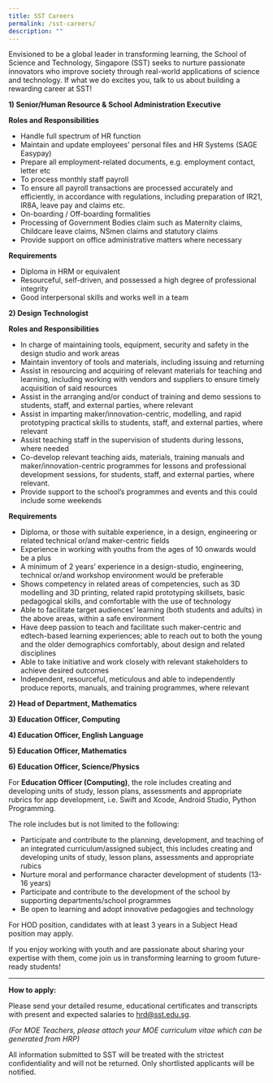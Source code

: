 ```yaml
---
title: SST Careers
permalink: /sst-careers/
description: ""
---
```

Envisioned to be a global leader in transforming learning, the School of Science and Technology, Singapore (SST) seeks to nurture passionate innovators who improve society through real-world applications of science and technology. If what we do excites you, talk to us about building a rewarding career at SST!
    
**1) Senior/Human Resource & School Administration Executive**

**Roles and Responsibilities**

*   Handle full spectrum of HR function
*   Maintain and update employees' personal files and HR Systems (SAGE Easypay)
*   Prepare all employment-related documents, e.g. employment contact, letter etc  
*   To process monthly staff payroll
*   To ensure all payroll transactions are processed accurately and efficiently, in accordance with regulations, including preparation of IR21, IR8A, leave pay and claims etc.
*   On-boarding / Off-boarding formalities
*   Processing of Government Bodies claim such as Maternity claims, Childcare leave claims, NSmen claims and statutory claims
*   Provide support on office administrative matters where necessary

**Requirements**

*   Diploma in HRM or equivalent
*   Resourceful, self-driven, and possessed a high degree of professional integrity
*   Good interpersonal skills and works well in a team

**2) Design Technologist**

**Roles and Responsibilities**
* In charge of maintaining tools, equipment, security and safety in the design studio and work areas  
* Maintain inventory of tools and materials, including issuing and returning  
* Assist in resourcing and acquiring of relevant materials for teaching and learning, including working with vendors and suppliers to ensure timely acquisition of said resources  
* Assist in the arranging and/or conduct of training and demo sessions to students, staff, and external parties, where relevant  
* Assist in imparting maker/innovation-centric, modelling, and rapid prototyping practical skills to students, staff, and external parties, where relevant  
* Assist teaching staff in the supervision of students during lessons, where needed  
* Co-develop relevant teaching aids, materials, training manuals and maker/innovation-centric programmes for lessons and professional development sessions, for students, staff, and external parties, where relevant.  
* Provide support to the school’s programmes and events and this could include some weekends

**Requirements**
* Diploma, or those with suitable experience, in a design, engineering or related technical or/and maker-centric fields  
* Experience in working with youths from the ages of 10 onwards would be a plus  
* A minimum of 2 years’ experience in a design-studio, engineering, technical or/and workshop environment would be preferable  
* Shows competency in related areas of competencies, such as 3D modelling and 3D printing, related rapid prototyping skillsets, basic pedagogical skills, and comfortable with the use of technology  
* Able to facilitate target audiences’ learning (both students and adults) in the above areas, within a safe environment  
* Have deep passion to teach and facilitate such maker-centric and edtech-based learning experiences; able to reach out to both the young and the older demographics comfortably, about design and related disciplines
* Able to take initiative and work closely with relevant stakeholders to achieve desired outcomes  
* Independent, resourceful, meticulous and able to independently produce reports, manuals, and training programmes, where relevant

**2) Head of Department, Mathematics**

**3) Education Officer, Computing**

**4) Education Officer, English Language**

**5) Education Officer, Mathematics**

**6) Education Officer, Science/Physics**

For **Education Officer (Computing)**, the role includes creating and developing units of study, lesson plans, assessments and appropriate rubrics for app development, i.e. Swift and Xcode, Android Studio, Python Programming.

The role includes but is not limited to the following:

*   Participate and contribute to the planning, development, and teaching of an integrated curriculum/assigned subject, this includes creating and developing units of study, lesson plans, assessments and appropriate rubics
*   Nurture moral and performance character development of students (13-16 years)
*   Participate and contribute to the development of the school by supporting departments/school programmes
*   Be open to learning and adopt innovative pedagogies and technology

For HOD position, candidates with at least 3 years in a Subject Head position may apply.

If you enjoy working with youth and are passionate about sharing your expertise with them, come join us in transforming learning to groom future-ready students!

* * *

**How to apply:**

Please send your detailed resume, educational certificates and transcripts with present and expected salaries to [hrd@sst.edu.sg](mailto:hrd@sst.edu.sg).

_(For MOE Teachers, please attach your MOE curriculum vitae which can be generated from HRP)_

All information submitted to SST will be treated with the strictest confidentiality and will not be returned. Only shortlisted applicants will be notified.
